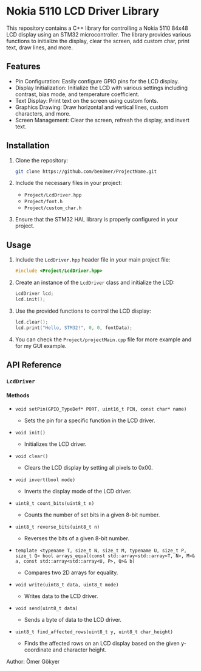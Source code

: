 # Nokia 5110 LCD Driver Library

This repository contains a C++ library for controlling a Nokia 5110 84x48 LCD display using an STM32 microcontroller. The library provides various functions to initialize the display, clear the screen, add custom char, print text, draw lines, and more.

## Features

- Pin Configuration: Easily configure GPIO pins for the LCD display.
- Display Initialization: Initialize the LCD with various settings including contrast, bias mode, and temperature coefficient.
- Text Display: Print text on the screen using custom fonts.
- Graphics Drawing: Draw horizontal and vertical lines, custom characters, and more.
- Screen Management: Clear the screen, refresh the display, and invert text.

## Installation

1. Clone the repository:
    ```sh
    git clone https://github.com/ben0mer/ProjectName.git
    ```

2. Include the necessary files in your project:
    - `Project/LcdDriver.hpp`
    - `Project/font.h`
    - `Project/custom_char.h`

3. Ensure that the STM32 HAL library is properly configured in your project.

## Usage

1. Include the `LcdDriver.hpp` header file in your main project file:
    ```cpp
    #include <Project/LcdDriver.hpp>
    ```

2. Create an instance of the `LcdDriver` class and initialize the LCD:
    ```cpp
    LcdDriver lcd;
    lcd.init();
    ```

3. Use the provided functions to control the LCD display:
    ```cpp
    lcd.clear();
    lcd.print("Hello, STM32!", 0, 0, fontData);
    ```

4. You can check the `Project/projectMain.cpp` file for more example and for my GUI example.


## API Reference

### `LcdDriver`

#### Methods

- `void setPin(GPIO_TypeDef* PORT, uint16_t PIN, const char* name)`
  - Sets the pin for a specific function in the LCD driver.

- `void init()`
  - Initializes the LCD driver.

- `void clear()`
  - Clears the LCD display by setting all pixels to 0x00.

- `void invert(bool mode)`
  - Inverts the display mode of the LCD driver.

- `uint8_t count_bits(uint8_t n)`
  - Counts the number of set bits in a given 8-bit number.

- `uint8_t reverse_bits(uint8_t n)`
  - Reverses the bits of a given 8-bit number.

- `template <typename T, size_t N, size_t M, typename U, size_t P, size_t Q> bool arrays_equal(const std::array<std::array<T, N>, M>& a, const std::array<std::array<U, P>, Q>& b)`
  - Compares two 2D arrays for equality.

- `void write(uint8_t data, uint8_t mode)`
  - Writes data to the LCD driver.

- `void send(uint8_t data)`
  - Sends a byte of data to the LCD driver.

- `uint8_t find_affected_rows(uint8_t y, uint8_t char_height)`
  - Finds the affected rows on an LCD display based on the given y-coordinate and character height.


Author: Ömer Gökyer